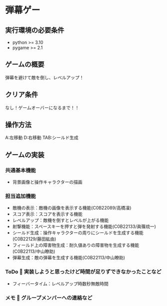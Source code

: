 # 弾幕ゲー
## 実行環境の必要条件
* python >= 3.10
* pygame >= 2.1

## ゲームの概要
弾幕を避けて敵を倒し、レベルアップ！

## クリア条件
なし！ゲームオーバーになるまで！！

## 操作方法
A:左移動
D:右移動
TAB:シールド生成

## ゲームの実装
### 共通基本機能
* 背景画像と操作キャラクターの描画

### 担当追加機能
* 敵機の表示：敵機の画像を表示する機能(C0B22089/高橋凜)
* スコア表示：スコアを表示する機能
* レベルアップ：敵機を倒すとレベルが上がる機能
* 射撃機能：スペースキーを押すと弾を発射する機能(C0B22133/眞篠琉一)
* シールド生成：操作キャラクターの周りにシールドを生成する機能(C0B22129/藤田紘由)
* フィールド上の障害物生成：耐久値ありの障害物を生成する機能(C0B22113/中山瞭助)
* 弾幕生成：敵の弾幕を生成する機能(C0B22113/中山瞭助)

### ToDo  実装しようと思ったけど時間が足りずできなかったことなど
* フィーバータイム：レベルアップ時数秒無敵時間

### メモ  グループメンバーへの連絡など